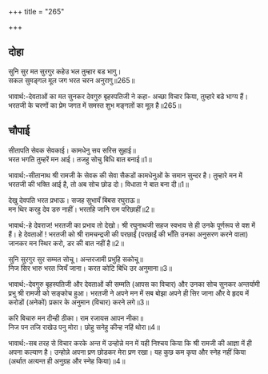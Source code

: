 +++
title = "265"

+++
## दोहा
सुनि सुर मत सुरगुर कहेउ भल तुम्हार बड भागु।  
सकल सुमङ्गल मूल जग भरत चरन अनुरागु॥265॥  

भावार्थ:-देवताओं का मत सुनकर देवगुरु बृहस्पतिजी ने कहा- अच्छा विचार किया, तुम्हारे बडे भाग्य हैं। भरतजी के चरणों का प्रेम जगत में समस्त शुभ मङ्गलों का मूल है॥265॥  




## चौपाई
सीतापति सेवक सेवकाई। कामधेनु सय सरिस सुहाई॥  
भरत भगति तुम्हरें मन आई। तजहु सोचु बिधि बात बनाई॥1॥  

भावार्थ:-सीतानाथ श्री रामजी के सेवक की सेवा सैकडों कामधेनुओं के समान सुन्दर है। तुम्हारे मन में भरतजी की भक्ति आई है, तो अब सोच छोड दो। विधाता ने बात बना दी॥1॥  

देखु देवपति भरत प्रभाऊ। सजह सुभायँ बिबस रघुराऊ॥  
मन थिर करहु देव डरु नाहीं। भरतहि जानि राम परिछाहीं॥2॥  

भावार्थ:-हे देवराज! भरतजी का प्रभाव तो देखो। श्री रघुनाथजी सहज स्वभाव से ही उनके पूर्णरूप से वश में हैं। हे देवताओं ! भरतजी को श्री रामचन्द्रजी की परछाईं (परछाईं की भाँति उनका अनुसरण करने वाला) जानकर मन स्थिर करो, डर की बात नहीं है॥2॥  

सुनि सुरगुर सुर सम्मत सोचू। अन्तरजामी प्रभुहि सकोचू॥  
निज सिर भारु भरत जियँ जाना। करत कोटि बिधि उर अनुमाना॥3॥  

भावार्थ:-देवगुरु बृहस्पतिजी और देवताओं की सम्मति (आपस का विचार) और उनका सोच सुनकर अन्तर्यामी प्रभु श्री रामजी को सङ्कोच हुआ। भरतजी ने अपने मन में सब बोझा अपने ही सिर जाना और वे हृदय में करोडों (अनेकों) प्रकार के अनुमान (विचार) करने लगे॥3॥  

करि बिचारु मन दीन्ही ठीका। राम रजायस आपन नीका॥  
निज पन तजि राखेउ पनु मोरा। छोहु सनेहु कीन्ह नहिं थोरा॥4॥  

भावार्थ:-सब तरह से विचार करके अन्त में उन्होन्ने मन में यही निश्चय किया कि श्री रामजी की आज्ञा में ही अपना कल्याण है। उन्होन्ने अपना प्रण छोडकर मेरा प्रण रखा। यह कुछ कम कृपा और स्नेह नहीं किया (अर्थात अत्यन्त ही अनुग्रह और स्नेह किया)॥4॥  


